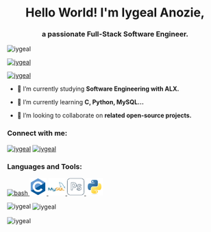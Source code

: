 <h1 align="center">Hello World! I'm Iygeal Anozie,</h1>
<h3 align="center">a passionate Full-Stack Software Engineer.</h3>

<p align="left"> <img src="https://komarev.com/ghpvc/?username=iygeal&label=Profile%20views&color=0e75b6&style=flat" alt="iygeal" /> </p>

<p align="left"> <a href="https://github.com/ryo-ma/github-profile-trophy"><img src="https://github-profile-trophy.vercel.app/?username=iygeal" alt="iygeal" /></a> </p>

<p align="left"> <a href="https://twitter.com/iygeal" target="blank"><img src="https://img.shields.io/twitter/follow/iygeal?logo=twitter&style=for-the-badge" alt="iygeal" /></a> </p>

- 🔭 I’m currently studying **Software Engineering with ALX.**

- 🌱 I’m currently learning **C, Python, MySQL...**

- 👯 I’m looking to collaborate on **related open-source projects.**

<h3 align="left">Connect with me:</h3>
<p align="left">
<a href="https://twitter.com/iygeal" target="blank"><img align="center" src="https://raw.githubusercontent.com/rahuldkjain/github-profile-readme-generator/master/src/images/icons/Social/twitter.svg" alt="iygeal" height="30" width="40" /></a>
<a href="https://linkedin.com/in/iygeal" target="blank"><img align="center" src="https://raw.githubusercontent.com/rahuldkjain/github-profile-readme-generator/master/src/images/icons/Social/linked-in-alt.svg" alt="iygeal" height="30" width="40" /></a>
</p>

<h3 align="left">Languages and Tools:</h3>
<p align="left"> <a href="https://www.gnu.org/software/bash/" target="_blank" rel="noreferrer"> <img src="https://www.vectorlogo.zone/logos/gnu_bash/gnu_bash-icon.svg" alt="bash" width="40" height="40"/> </a> <a href="https://www.cprogramming.com/" target="_blank" rel="noreferrer"> <img src="https://raw.githubusercontent.com/devicons/devicon/master/icons/c/c-original.svg" alt="c" width="40" height="40"/> </a> <a href="https://www.mysql.com/" target="_blank" rel="noreferrer"> <img src="https://raw.githubusercontent.com/devicons/devicon/master/icons/mysql/mysql-original-wordmark.svg" alt="mysql" width="40" height="40"/> </a> <a href="https://www.photoshop.com/en" target="_blank" rel="noreferrer"> <img src="https://raw.githubusercontent.com/devicons/devicon/master/icons/photoshop/photoshop-line.svg" alt="photoshop" width="40" height="40"/> </a> <a href="https://www.python.org" target="_blank" rel="noreferrer"> <img src="https://raw.githubusercontent.com/devicons/devicon/master/icons/python/python-original.svg" alt="python" width="40" height="40"/> </a> </p>

<p><img align="left" src="https://github-readme-stats.vercel.app/api/top-langs?username=iygeal&show_icons=true&locale=en&layout=compact" alt="iygeal" /></p>

<p>&nbsp;<img align="center" src="https://github-readme-stats.vercel.app/api?username=iygeal&show_icons=true&locale=en" alt="iygeal" /></p>

<p><img align="center" src="https://github-readme-streak-stats.herokuapp.com/?user=iygeal&" alt="iygeal" /></p>
